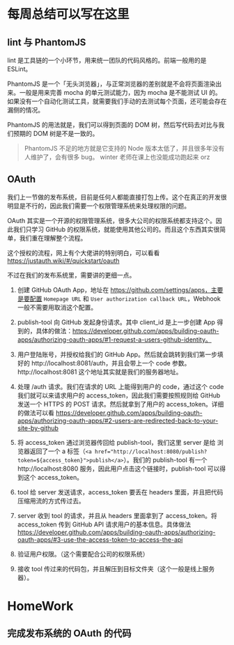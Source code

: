 # 每周总结可以写在这里

## lint 与 PhantomJS

lint 是工具链的一个小环节，用来统一团队的代码风格的。前端一般用的是 ESLint。

PhantomJS 是一个「无头浏览器」，与正常浏览器的差别就是不会将页面渲染出来。一般是用来完善 mocha 的单元测试能力，因为 mocha 是不能测试 UI 的。如果没有一个自动化测试工具，就需要我们手动的去测试每个页面，还可能会存在漏侧的情况。

PhantomJS 的用法就是，我们可以得到页面的 DOM 树，然后写代码去对比与我们预期的 DOM 树是不是一致的。

> PhantomJS 不足的地方就是它支持的 Node 版本太低了，并且很多年没有人维护了，会有很多 bug。 winter 老师在课上也没能成功跑起来 orz

## OAuth

我们上一节做的发布系统，目前是任何人都能直接打包上传。这个在真正的开发很明显是不行的，因此我们需要一个权限管理系统来处理权限的问题。

OAuth 其实是一个开源的权限管理系统，很多大公司的权限系统都支持这个。因此我们只学习 GitHub 的权限系统，就能使用其他公司的。而且这个东西其实很简单，我们重在理解整个流程。

这个授权的流程，网上有个大佬讲的特别明白，可以看看 https://justauth.wiki/#/quickstart/oauth

不过在我们的发布系统里，需要讲的更细一点。

1. 创建 GitHub OAuth App，地址在 https://github.com/settings/apps，主要是要配置 `Homepage URL` 和 `User authorization callback URL`，Webhook 一般不需要用取消这个配置。

2. publish-tool 向 GitHub 发起身份请求。其中 client_id 是上一步创建 App 得到的，具体的做法：https://developer.github.com/apps/building-oauth-apps/authorizing-oauth-apps/#1-request-a-users-github-identity。

3. 用户登陆账号，并授权给我们的 GitHub App。然后就会跳转到我们第一步填好的 http://localhost:8081/auth，并且会带上一个 code 参数。http://localhost:8081 这个地址其实就是我们的服务器地址。

4. 处理 /auth 请求。我们在请求的 URL 上能得到用户的 code，通过这个 code 我们就可以来请求用户的 access_token，因此我们需要按照规则给 GitHub 发送一个 HTTPS 的 POST 请求。然后就拿到了用户的 access_token。详细的做法可以看 https://developer.github.com/apps/building-oauth-apps/authorizing-oauth-apps/#2-users-are-redirected-back-to-your-site-by-github

5. 将 access_token 通过浏览器传回给 publish-tool，我们这里 server 是给 浏览器返回了一个 a 标签（`<a href="http://localhost:8080/publish?token=${access_token}">publish</a>`）。我们的 publish-tool 有一个 http://localhost:8080 服务，因此用户点击这个链接时，publish-tool 可以得到这个 access_token。

6. tool 给 server 发送请求，access_token 要丢在 headers 里面，并且把代码压缩用流的方式传过去。

7. server 收到 tool 的请求，并且从 headers 里面拿到了 access_token。将 access_token 传到 GitHub API 请求用户的基本信息。具体做法 https://developer.github.com/apps/building-oauth-apps/authorizing-oauth-apps/#3-use-the-access-token-to-access-the-api

8. 验证用户权限。（这个需要配合公司的权限系统）

9. 接收 tool 传过来的代码包，并且解压到目标文件夹（这个一般是线上服务器）。


# HomeWork

## 完成发布系统的 OAuth 的代码
